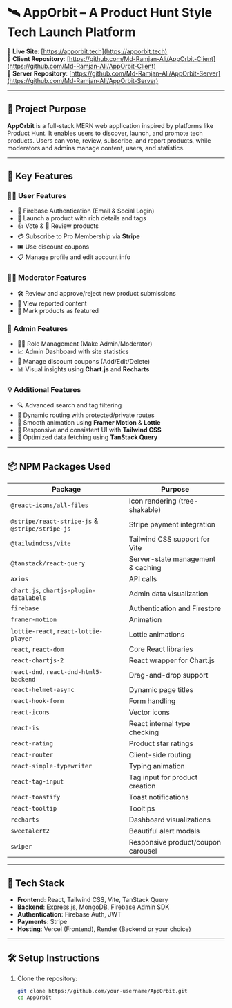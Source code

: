 # 🛰️ AppOrbit – A Product Hunt Style Tech Launch Platform

**🔗 Live Site**: [https://apporbit.tech](https://apporbit.tech)  
**📁 Client Repository**: [https://github.com/Md-Ramjan-Ali/AppOrbit-Client](https://github.com/Md-Ramjan-Ali/AppOrbit-Client)  
**📁 Server Repository**: [https://github.com/Md-Ramjan-Ali/AppOrbit-Server](https://github.com/Md-Ramjan-Ali/AppOrbit-Server)


---

## 📌 Project Purpose

**AppOrbit** is a full-stack MERN web application inspired by platforms like Product Hunt. It enables users to discover, launch, and promote tech products. Users can vote, review, subscribe, and report products, while moderators and admins manage content, users, and statistics.

---

## 🚀 Key Features

### 🧑‍💻 User Features
- 🔐 Firebase Authentication (Email & Social Login)
- 🚀 Launch a product with rich details and tags
- 👍 Vote & 💬 Review products
- 💳 Subscribe to Pro Membership via **Stripe**
- 🎟️ Use discount coupons
- 📋 Manage profile and edit account info

### 🧑‍⚖️ Moderator Features
- 🛠️ Review and approve/reject new product submissions
- 👀 View reported content
- 🌟 Mark products as featured

### 👑 Admin Features
- 🧑‍💼 Role Management (Make Admin/Moderator)
- 📈 Admin Dashboard with site statistics
- 💸 Manage discount coupons (Add/Edit/Delete)
- 📊 Visual insights using **Chart.js** and **Recharts**

### 💡 Additional Features
- 🔍 Advanced search and tag filtering
- 🔄 Dynamic routing with protected/private routes
- 🧙 Smooth animation using **Framer Motion** & **Lottie**
- 🎨 Responsive and consistent UI with **Tailwind CSS**
- 🧠 Optimized data fetching using **TanStack Query**

---

## 📦 NPM Packages Used

| Package                            | Purpose                                           |
|------------------------------------|---------------------------------------------------|
| `@react-icons/all-files`           | Icon rendering (tree-shakable)                    |
| `@stripe/react-stripe-js` & `@stripe/stripe-js` | Stripe payment integration          |
| `@tailwindcss/vite`                | Tailwind CSS support for Vite                     |
| `@tanstack/react-query`            | Server-state management & caching                 |
| `axios`                            | API calls                                         |
| `chart.js`, `chartjs-plugin-datalabels` | Admin data visualization                     |
| `firebase`                         | Authentication and Firestore                      |
| `framer-motion`                    | Animation                                         |
| `lottie-react`, `react-lottie-player` | Lottie animations                             |
| `react`, `react-dom`              | Core React libraries                              |
| `react-chartjs-2`                  | React wrapper for Chart.js                        |
| `react-dnd`, `react-dnd-html5-backend` | Drag-and-drop support                         |
| `react-helmet-async`              | Dynamic page titles                               |
| `react-hook-form`                  | Form handling                                     |
| `react-icons`                      | Vector icons                                      |
| `react-is`                         | React internal type checking                      |
| `react-rating`                     | Product star ratings                              |
| `react-router`                     | Client-side routing                               |
| `react-simple-typewriter`         | Typing animation                                  |
| `react-tag-input`                  | Tag input for product creation                    |
| `react-toastify`                   | Toast notifications                               |
| `react-tooltip`                    | Tooltips                                          |
| `recharts`                         | Dashboard visualizations                          |
| `sweetalert2`                      | Beautiful alert modals                            |
| `swiper`                           | Responsive product/coupon carousel                |

---

## 🧠 Tech Stack

- **Frontend**: React, Tailwind CSS, Vite, TanStack Query
- **Backend**: Express.js, MongoDB, Firebase Admin SDK
- **Authentication**: Firebase Auth, JWT
- **Payments**: Stripe
- **Hosting**: Vercel (Frontend), Render (Backend or your choice)

---

## 🛠️ Setup Instructions

1. Clone the repository:
   ```bash
   git clone https://github.com/your-username/AppOrbit.git
   cd AppOrbit
